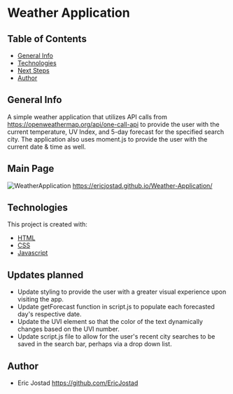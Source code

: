# Weather Application

## Table of Contents
- [General Info](#general-info)
- [Technologies](#technologies)
- [Next Steps](#next-Steps)
- [Author](#author)

## General Info
A simple weather application that utilizes API calls from https://openweathermap.org/api/one-call-api to provide the user with the current temperature, 
UV Index, and 5-day forecast for the specified search city. The application also uses moment.js to provide the user with the current date & time as well. 

## Main Page
![WeatherApplication](https://user-images.githubusercontent.com/71619046/104807258-88fc2600-5792-11eb-90d5-10b4ad538474.png)
https://ericjostad.github.io/Weather-Application/


## Technologies
This project is created with:
- [HTML](https://html.com/)
- [CSS](https://www.w3.org/Style/CSS/Overview.en.html)
- [Javascript](https://www.javascript.com/)

## Updates planned
- Update styling to provide the user with a greater visual experience upon visiting the app.
- Update getForecast function in script.js to populate each forecasted day's respective date. 
- Update the UVI element so that the color of the text dynamically changes based on the UVI number. 
- Update script.js file to allow for the user's recent city searches to be saved in the search bar, perhaps via a drop down list.

## Author
- Eric Jostad https://github.com/EricJostad